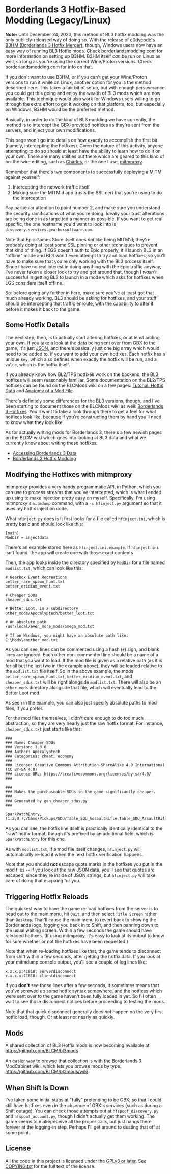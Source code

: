 Borderlands 3 Hotfix-Based Modding (Legacy/Linux)
=================================================

**Note:** Until December 24, 2020, this method of BL3 hotfix modding
was the only publicly-released way of doing so.  With the release of
[c0dycode's B3HM (Borderlands 3 Hotfix Merger)](https://www.nexusmods.com/borderlands3/mods/244),
though, Windows users now have an easy way of running BL3 Hotfix mods.
Check [borderlandsmodding.com](http://borderlandsmodding.com/bl3-running-mods/)
for more information on setting up B3HM.  B3HM itself *can* be run on
Linux as well, so long as you're using the correct Wine/Proton versions.
Check borderlandsmodding.com for info on that.

If you don't want to use B3HM, or if you can't get your Wine/Proton versions
to run it while on Linux, another option for you is the method described
here.  This takes a fair bit of setup, but with enough perseverance you could
get this going and enjoy the wealth of BL3 mods which are now available.  This
technique would also work for Windows users willing to go through the extra
effort to get it working on that platform, too, but especially on WIndows,
B3HM would be the preferred method.

Basically, in order to do the kind of BL3 modding we have currently,
the method is to intercept the GBX-provided hotfixes as they're sent from
the servers, and inject your own modifications.

This page won't go into details on how exactly to accomplish the first
bit (namely, intercepting the hotfixes).  Given the nature of this
activity, anyone attempting to do so should at least have the ability
to learn how to do it on your own.  There are many utilities out there
which are geared to this kind of on-the-wire editing, such as
[Charles](https://www.charlesproxy.com/), or the one I use,
[mitmproxy](https://mitmproxy.org/).

Remember that there's two components to successfully deploying a
MITM against yourself:

1. Intercepting the network traffic itself
2. Making sure the MITM'd app trusts the SSL cert that you're using
   to do the interception

Pay particular attention to point number 2, and make sure you
understand the security ramifications of what you're doing.  Ideally
your trust alterations are being done in as targetted a manner as
possible.  If you want to get real specific, the one hostname you'd
want to look into is `discovery.services.gearboxsoftware.com`.

Note that Epic Games Store itself does *not* like being MITM'd; they're
probably doing at least some SSL pinning or other techniques to prevent
that kind of thing.  If EGS doesn't auth to Epic properly, it'll launch
BL3 in an "offline" mode and BL3 won't even attempt to try and load
hotfixes, so you'll have to make sure that you're only working with the
BL3 process itself.  Since I have no real interest in doing anything
with the Epic traffic anyway, I've never taken a closer look to try and
get around that, though I *wasn't* successful in getting BL3 to launch
in a mode which asks for hotfixes when EGS considers itself offline.

So: before going any further in here, make sure you've at least got
that much already working.  BL3 should be asking for hotfixes, and
your stuff should be intercepting that traffic enroute, with the
capability to alter it before it makes it back to the game.

Some Hotfix Details
-------------------

The next step, then, is to actually start altering hotfixes, or
at least adding your own.  If you take a look at the data being
sent over from GBX to the game, it's just
[JSON](https://en.wikipedia.org/wiki/JSON), and there's basically
just one big array which would need to be added to, if you want
to add your own hotfixes.  Each hotfix has a unique `key`, which
also defines when exactly the hotfix will be run, and a `value`,
which is the hotfix itself.

If you already know how BL2/TPS hotfixes work on the backend,
the BL3 hotfixes will seem reasonably familiar.  Some documentation
on the BL2/TPS hotfixes can be found on the BLCMods wiki on a
few pages: [Tutorial: Hotfix Data](https://github.com/BLCM/BLCMods/wiki/Tutorial:-Hotfix-Data#internal-structure)
and [Anatomy of a Mod File](https://github.com/BLCM/BLCMods/wiki/Anatomy-of-a-Mod-File#hotfixes).

There's definitely some differences for the BL3 versions, though,
and I've been starting to document those on the BLCMods wiki as
well: [Borderlands 3 Hotfixes](https://github.com/BLCM/BLCMods/wiki/Borderlands-3-Hotfixes).
You'll want to take a look through there to get a feel for what
hotfixes look like, because if you're constructing them by hand
you'll need to know what they look like.

As for actually writing mods for Borderlands 3, there's a few
newish pages on the BLCM wiki which goes into looking at BL3
data and what we currently know about writing these hotfixes:

 - [Accessing Borderlands 3 Data](https://github.com/BLCM/BLCMods/wiki/Accessing-Borderlands-3-Data)
 - [Borderlands 3 Hotfix Modding](https://github.com/BLCM/BLCMods/wiki/Borderlands-3-Hotfix-Modding)

Modifying the Hotfixes with mitmproxy
-------------------------------------

mitmproxy provides a very handy programmatic API, in Python, which
you can use to process streams that you've intercepted, which is
what I ended up using to make injection pretty easy on myself.
Specifically, I'm using mitmproxy's `mitmdump` command, with a
`-s hfinject.py` argument so that it uses my hotfix injection code.

What `hfinject.py` does is it first looks for a file called
`hfinject.ini`, which is pretty basic and should look like this:

    [main]
    ModDir = injectdata

There's an example stored here as `hfinject.ini.example`.  If
`hfinject.ini` isn't found, the app will create one with those
exact contents.

Then, the app looks inside the directory specified by `ModDir`
for a file named `modlist.txt`, which can look like this:

    # Gearbox Event Recreations
    better_rare_spawn_hunt.txt
    better_eridium_event.txt

    # Cheaper SDUs
    cheaper_sdus.txt

    # Better Loot, in a subdirectory
    other_mods/Apocalyptech/better_loot.txt

    # An absolute path
    /usr/local/even_more_mods/omega_mod.txt

    # If on Windows, you might have an absolute path like:
    C:\Mods\another_mod.txt

As you can see, lines can be commented using a hash (`#`) sign,
and blank lines are ignored.  Each other non-commented line
should be a name of a mod that you want to load.  If the mod
file is given as a relative path (as it is for all but the last
two in the example above), they will be loaded relative to the
`modlist.txt` file itself.  So in the above example, the mods
`better_rare_spawn_hunt.txt`, `better_eridium_event.txt`, and
`cheaper_sdus.txt` will be right alongside `modlist.txt`.  There
will also be an `other_mods` directory alongside that file,
which will eventually lead to the Better Loot mod.

As seen in the example, you can also just specify absolute paths
to mod files, if you prefer.

For the mod files themselves, I didn't care enough to do too
much abstraction, so they are very nearly just the raw hotfix
format.  For instance, `cheaper_sdus.txt` just starts like this:

    ###
    ### Name: Cheaper SDUs
    ### Version: 1.0.0
    ### Author: Apocalyptech
    ### Categories: cheat, economy
    ###
    ### License: Creative Commons Attribution-ShareAlike 4.0 International (CC BY-SA 4.0)
    ### License URL: https://creativecommons.org/licenses/by-sa/4.0/
    ###

    ###
    ### Makes the purchaseable SDUs in the game significantly cheaper.
    ###
    ### Generated by gen_cheaper_sdus.py
    ###

    SparkPatchEntry,(1,2,0,),/Game/Pickups/SDU/Table_SDU_AssaultRifle.Table_SDU_AssaultRifle,Lv1,SDUPrice,0,,500

As you can see, the hotfix line itself is practically identically
identical to the "raw" hotfix format, though it's prefixed by
an additional field, which is `SparkPatchEntry` for this one.

As with `modlist.txt`, if a mod file itself changes, `hfinject.py`
will automatically re-load it when the next hotfix verification
happens.

Note that you should **not** escape quote marks in the hotfixes
you put in the mod files -- if you look at the raw JSON data,
you'll see that quotes are escaped, since they're inside of
JSON strings, but `hfinject.py` will take care of doing that
escpaing for you.

Triggering Hotfix Reloads
-------------------------

The quickest way to have the game re-load hotfixes from the server
is to head out to the main menu, hit `Quit`, and then select
`Title Screen` rather than `Desktop`.  That'll cause the main
menu to revert back to showing the Borderlands logo, logging you
back in to Shift, and then panning down to the usual waiting screen.
Within a few seconds the game should have reloaded hotfixes.
(If using mitmproxy, it's easy to look at its output to know for
sure whether or not the hotfixes have been requested.)

Note that when re-loading hotfixes like that, the game tends to
disconnect from shift within a few seconds, after getting the
hotfix data.  If you look at your mitmdump console output, you'll
see a couple of log lines like:

    x.x.x.x:41818: serverdisconnect
    x.x.x.x:41818: clientdisconnect

If you **don't** see those lines after a few seconds, it
sometimes means that you've screwed up some hotfix syntax
somewhere, and the hotfixes which were sent over to the game
haven't been fully loaded in yet.  So I'll often wait to see
those disconnect notices before proceeding to testing the mods.

Note that that quick disconnect generally does *not* happen
on the very first hotfix load, though.  Or at least not nearly
as quickly.

Mods
----

A shared collection of BL3 Hotfix mods is now becoming available
at: https://github.com/BLCM/bl3mods

An easier way to browse that collection is with the Borderlands 3
ModCabinet wiki, which lets you browse mods by type:
https://github.com/BLCM/bl3mods/wiki

When Shift Is Down
------------------

I've taken some initial stabs at "fully" pretending to be GBX, so that I could
still have hotfixes even in the absence of GBX's services (such as during a
Shift outage).  You can check those attempts out at `hfspoof_discovery.py` and
`hfspoof_account.py`, though I didn't actually get them working.  The game
seems to make/receive all the proper calls, but just hangs there forever at the
logging-in step.  Perhaps I'll get around to dusting that off at some point...

License
-------

All the code in this project is licensed under the
[GPLv3 or later](https://www.gnu.org/licenses/quick-guide-gplv3.html).
See [COPYING.txt](COPYING.txt) for the full text of the license.

